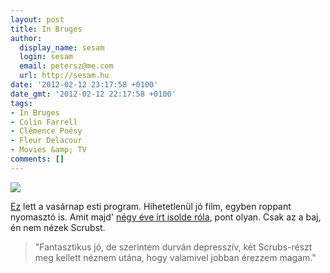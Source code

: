 ```yaml
---
layout: post
title: In Bruges
author:
  display_name: sesam
  login: sesam
  email: petersz@me.com
  url: http://sesam.hu
date: '2012-02-12 23:17:58 +0100'
date_gmt: '2012-02-12 22:17:58 +0100'
tags:
- In Bruges
- Colin Farrell
- Clémence Poésy
- Fleur Delacour
- Movies &amp; TV
comments: []
---
```


[![](http://sesam.hu/wp-content/uploads/2012/02/in_bruges.png)](http://sesam.hu/wp-content/uploads/2012/02/in_bruges.png)

[Ez](http://filmbuzi.hu/archives/2008/06/04/eroszakik-in-bruges) lett a vasárnap esti program. Hihetetlenül jó film, egyben roppant nyomasztó is. Amit majd' [négy éve írt isolde róla](http://filmbuzi.hu/archives/2008/06/04/eroszakik-in-bruges/#4611828), pont olyan. Csak az a baj, én nem nézek Scrubst.

> "Fantasztikus jó, de szerintem durván depresszív, két Scrubs-részt meg kellett néznem utána, hogy valamivel jobban érezzem magam."
